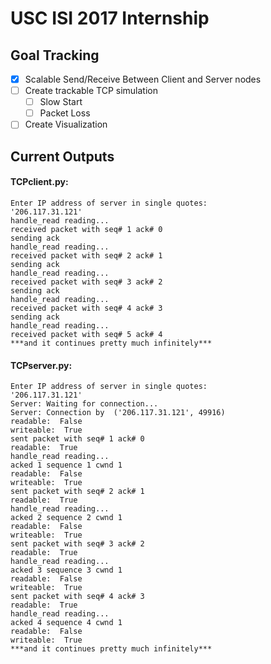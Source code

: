 # USC ISI 2017 Internship

## Goal Tracking
- [x] Scalable Send/Receive Between Client and Server nodes
- [ ] Create trackable TCP simulation
  - [ ] Slow Start
  - [ ] Packet Loss
- [ ] Create Visualization

## Current Outputs
#### TCPclient.py:
```
Enter IP address of server in single quotes:
'206.117.31.121'
handle_read reading...
received packet with seq# 1 ack# 0
sending ack
handle_read reading...
received packet with seq# 2 ack# 1
sending ack
handle_read reading...
received packet with seq# 3 ack# 2
sending ack
handle_read reading...
received packet with seq# 4 ack# 3
sending ack
handle_read reading...
received packet with seq# 5 ack# 4
***and it continues pretty much infinitely***
```

#### TCPserver.py:
```
Enter IP address of server in single quotes:
'206.117.31.121'
Server: Waiting for connection...
Server: Connection by  ('206.117.31.121', 49916)
readable:  False
writeable:  True
sent packet with seq# 1 ack# 0
readable:  True
handle_read reading...
acked 1 sequence 1 cwnd 1
readable:  False
writeable:  True
sent packet with seq# 2 ack# 1
readable:  True
handle_read reading...
acked 2 sequence 2 cwnd 1
readable:  False
writeable:  True
sent packet with seq# 3 ack# 2
readable:  True
handle_read reading...
acked 3 sequence 3 cwnd 1
readable:  False
writeable:  True
sent packet with seq# 4 ack# 3
readable:  True
handle_read reading...
acked 4 sequence 4 cwnd 1
readable:  False
writeable:  True
***and it continues pretty much infinitely***
```
